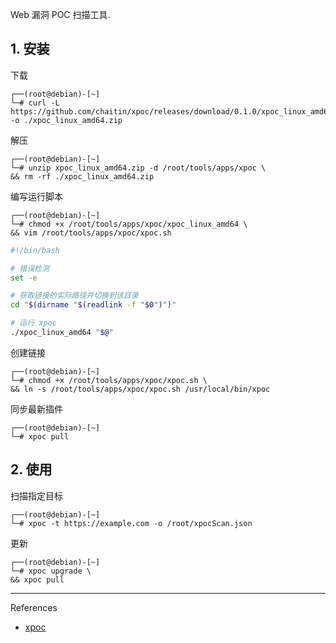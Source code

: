Web 漏洞 POC 扫描工具.

## 1. 安装

下载

```
┌──(root@debian)-[~]
└─# curl -L https://github.com/chaitin/xpoc/releases/download/0.1.0/xpoc_linux_amd64.zip -o ./xpoc_linux_amd64.zip
```

解压

```
┌──(root@debian)-[~]
└─# unzip xpoc_linux_amd64.zip -d /root/tools/apps/xpoc \
&& rm -rf ./xpoc_linux_amd64.zip
```

编写运行脚本

```
┌──(root@debian)-[~]
└─# chmod +x /root/tools/apps/xpoc/xpoc_linux_amd64 \
&& vim /root/tools/apps/xpoc/xpoc.sh
```

```sh
#!/bin/bash

# 错误检测
set -e

# 获取链接的实际路径并切换到该目录
cd "$(dirname "$(readlink -f "$0")")"

# 运行 xpoc
./xpoc_linux_amd64 "$@"

```

创建链接

```
┌──(root@debian)-[~]
└─# chmod +x /root/tools/apps/xpoc/xpoc.sh \
&& ln -s /root/tools/apps/xpoc/xpoc.sh /usr/local/bin/xpoc
```

同步最新插件

```
┌──(root@debian)-[~]
└─# xpoc pull
```

## 2. 使用

扫描指定目标

```
┌──(root@debian)-[~]
└─# xpoc -t https://example.com -o /root/xpocScan.json
```

更新

```
┌──(root@debian)-[~]
└─# xpoc upgrade \
&& xpoc pull
```

---

References

- [xpoc](https://github.com/chaitin/xpoc)
